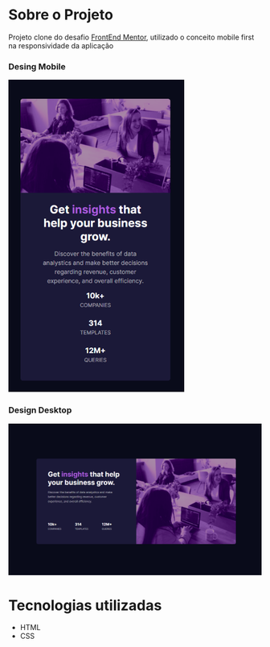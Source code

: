 # Sobre o Projeto
Projeto clone do desafio [FrontEnd Mentor](https://www.frontendmentor.io/challenges/stats-preview-card-component-8JqbgoU62), utilizado o conceito mobile first na responsividade da aplicação

### Desing Mobile
<img src="https://github.com/cloviswrodrigues/Stats_Preview_Card_Component/blob/ac041409a8d5486aecf245edf2f9ed13928f3f71/frontend/assets/design_mobile.png" width="350">


### Design Desktop
![](https://github.com/cloviswrodrigues/Stats_Preview_Card_Component/blob/ac041409a8d5486aecf245edf2f9ed13928f3f71/frontend/assets/design_desktop.png)

# Tecnologias utilizadas
* HTML
* CSS
